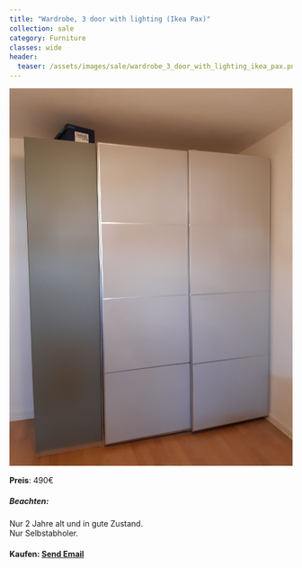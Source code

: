 ```yaml
---
title: "Wardrobe, 3 door with lighting (Ikea Pax)"
collection: sale
category: Furniture
classes: wide
header: 
  teaser: /assets/images/sale/wardrobe_3_door_with_lighting_ikea_pax.png
---
```




<a href="">
  <img src="/assets/images/sale/wardrobe_3_door_with_lighting_ikea_pax.png" alt="Wardrobe, 3 door with lighting (Ikea Pax)">
</a>

**Preis**: 490€

##### Beachten:
Nur 2 Jahre alt und in gute Zustand.<br>Nur Selbstabholer.

#### Kaufen: <a href = "mailto:digitaldasler@gmail.com?subject=Wardrobe, 3 door with lighting (Ikea Pax)">Send Email</a>

